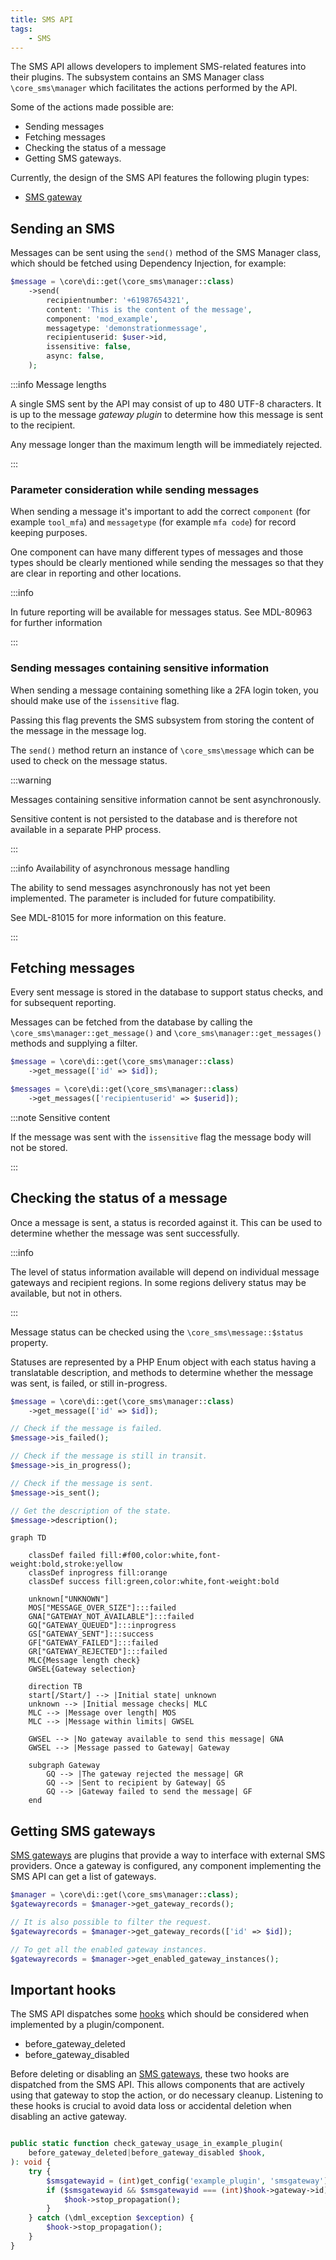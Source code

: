 ```yaml
---
title: SMS API
tags:
    - SMS
---
```


<Since version="4.5" issueNumber="MDL-79808" />

The SMS API allows developers to implement SMS-related features into their plugins.
The subsystem contains an SMS Manager class `\core_sms\manager` which facilitates the actions performed by the API.

Some of the actions made possible are:

- Sending messages
- Fetching messages
- Checking the status of a message
- Getting SMS gateways.

Currently, the design of the SMS API features the following plugin types:

- [SMS gateway](/apis/plugintypes/sms/index.md)

## Sending an SMS

Messages can be sent using the `send()` method of the SMS Manager class, which should be fetched using Dependency Injection, for example:

```php title="Sending a message"
$message = \core\di::get(\core_sms\manager::class)
    ->send(
        recipientnumber: '+61987654321',
        content: 'This is the content of the message',
        component: 'mod_example',
        messagetype: 'demonstrationmessage',
        recipientuserid: $user->id,
        issensitive: false,
        async: false,
    );
```

:::info Message lengths

A single SMS sent by the API may consist of up to 480 UTF-8 characters. It is up to the message _gateway plugin_ to determine how this message is sent to the recipient.

Any message longer than the maximum length will be immediately rejected.

:::

### Parameter consideration while sending messages

When sending a message it's important to add the correct `component` (for example `tool_mfa`) and `messagetype` (for example `mfa code`) for record keeping purposes.

One component can have many different types of messages and those types should be clearly mentioned while sending the messages so that they are clear in reporting and other locations.

:::info

In future reporting will be available for messages status. See MDL-80963 for further information

:::

### Sending messages containing sensitive information

When sending a message containing something like a 2FA login token, you should make use of the `issensitive` flag.

Passing this flag prevents the SMS subsystem from storing the content of the message in the message log.

The `send()` method return an instance of `\core_sms\message` which can be used to check on the message status.

:::warning

Messages containing sensitive information cannot be sent asynchronously.

Sensitive content is not persisted to the database and is therefore not available in a separate PHP process.

:::

:::info Availability of asynchronous message handling

The ability to send messages asynchronously has not yet been implemented. The parameter is included for future compatibility.

See MDL-81015 for more information on this feature.

:::

## Fetching messages

Every sent message is stored in the database to support status checks, and for subsequent reporting.

Messages can be fetched from the database by calling the `\core_sms\manager::get_message()` and `\core_sms\manager::get_messages()` methods and supplying a filter.

```php title="Fetching messages"
$message = \core\di::get(\core_sms\manager::class)
    ->get_message(['id' => $id]);

$messages = \core\di::get(\core_sms\manager::class)
    ->get_messages(['recipientuserid' => $userid]);
```

:::note Sensitive content

If the message was sent with the `issensitive` flag the message body will not be stored.

:::

## Checking the status of a message

Once a message is sent, a status is recorded against it. This can be used to determine whether the message was sent successfully.

:::info

The level of status information available will depend on individual message gateways and recipient regions. In some regions delivery status may be available, but not in others.

:::

Message status can be checked using the `\core_sms\message::$status` property.

Statuses are represented by a PHP Enum object with each status having a translatable description, and methods to determine whether the message was sent, is failed, or still in-progress.

```php title="Checking the status of a message"
$message = \core\di::get(\core_sms\manager::class)
    ->get_message(['id' => $id]);

// Check if the message is failed.
$message->is_failed();

// Check if the message is still in transit.
$message->is_in_progress();

// Check if the message is sent.
$message->is_sent();

// Get the description of the state.
$message->description();
```

```mermaid
graph TD

    classDef failed fill:#f00,color:white,font-weight:bold,stroke:yellow
    classDef inprogress fill:orange
    classDef success fill:green,color:white,font-weight:bold

    unknown["UNKNOWN"]
    MOS["MESSAGE_OVER_SIZE"]:::failed
    GNA["GATEWAY_NOT_AVAILABLE"]:::failed
    GQ["GATEWAY_QUEUED"]:::inprogress
    GS["GATEWAY_SENT"]:::success
    GF["GATEWAY_FAILED"]:::failed
    GR["GATEWAY_REJECTED"]:::failed
    MLC{Message length check}
    GWSEL{Gateway selection}

    direction TB
    start[/Start/] --> |Initial state| unknown
    unknown --> |Initial message checks| MLC
    MLC --> |Message over length| MOS
    MLC --> |Message within limits| GWSEL

    GWSEL --> |No gateway available to send this message| GNA
    GWSEL --> |Message passed to Gateway| Gateway

    subgraph Gateway
        GQ --> |The gateway rejected the message| GR
        GQ --> |Sent to recipient by Gateway| GS
        GQ --> |Gateway failed to send the message| GF
    end
```

## Getting SMS gateways

[SMS gateways](/apis/plugintypes/sms/index.md) are plugins that provide a way to interface with external SMS providers.
Once a gateway is configured, any component implementing the SMS API can get a list of gateways.

```php title="Getting the list of enabled gateways"
$manager = \core\di::get(\core_sms\manager::class);
$gatewayrecords = $manager->get_gateway_records();

// It is also possible to filter the request.
$gatewayrecords = $manager->get_gateway_records(['id' => $id]);

// To get all the enabled gateway instances.
$gatewayrecords = $manager->get_enabled_gateway_instances();
```

## Important hooks

The SMS API dispatches some [hooks](/apis/core/hooks/index.md) which should be considered when implemented by a plugin/component.

- before_gateway_deleted
- before_gateway_disabled

Before deleting or disabling an [SMS gateways](/apis/plugintypes/sms/index.md), these two hooks are dispatched from the SMS API.
This allows components that are actively using that gateway to stop the action, or do necessary cleanup.
Listening to these hooks is crucial to avoid data loss or accidental deletion when disabling an active gateway.

```php title="Implement the hooks to check for usage before deletion or deactivation"

public static function check_gateway_usage_in_example_plugin(
    before_gateway_deleted|before_gateway_disabled $hook,
): void {
    try {
        $smsgatewayid = (int)get_config('example_plugin', 'smsgateway');
        if ($smsgatewayid && $smsgatewayid === (int)$hook->gateway->id) {
            $hook->stop_propagation();
        }
    } catch (\dml_exception $exception) {
        $hook->stop_propagation();
    }
}

```
